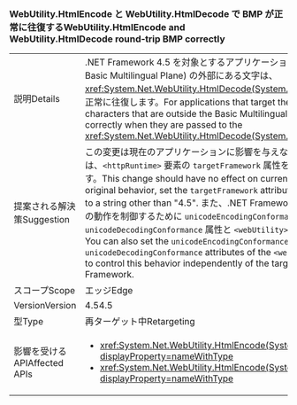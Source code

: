 ### <a name="webutilityhtmlencode-and-webutilityhtmldecode-round-trip-bmp-correctly"></a><span data-ttu-id="ce236-101">WebUtility.HtmlEncode と WebUtility.HtmlDecode で BMP が正常に往復する</span><span class="sxs-lookup"><span data-stu-id="ce236-101">WebUtility.HtmlEncode and WebUtility.HtmlDecode round-trip BMP correctly</span></span>

|   |   |
|---|---|
|<span data-ttu-id="ce236-102">説明</span><span class="sxs-lookup"><span data-stu-id="ce236-102">Details</span></span>|<span data-ttu-id="ce236-103">.NET Framework 4.5 を対象とするアプリケーションの場合、基本多言語面 (BMP: Basic Multilingual Plane) の外部にある文字は、<xref:System.Net.WebUtility.HtmlDecode(System.String)> メソッドに渡されたときに正常に往復します。</span><span class="sxs-lookup"><span data-stu-id="ce236-103">For applications that target the .NET Framework 4.5, characters that are outside the Basic Multilingual Plane (BMP) round-trip correctly when they are passed to the <xref:System.Net.WebUtility.HtmlDecode(System.String)> methods.</span></span>|
|<span data-ttu-id="ce236-104">提案される解決策</span><span class="sxs-lookup"><span data-stu-id="ce236-104">Suggestion</span></span>|<span data-ttu-id="ce236-105">この変更は現在のアプリケーションに影響を与えないはずですが、元の動作に戻すには、<code>&lt;httpRuntime&gt;</code> 要素の <code>targetFramework</code> 属性を &quot;4.5&quot; 以外の文字列に設定します。</span><span class="sxs-lookup"><span data-stu-id="ce236-105">This change should have no effect on current applications, but to restore the original behavior, set the <code>targetFramework</code> attribute of the <code>&lt;httpRuntime&gt;</code> element to a string other than &quot;4.5&quot;.</span></span> <span data-ttu-id="ce236-106">また、.NET Framework の対象バージョンに関係なくこの動作を制御するために <code>unicodeEncodingConformance</code> 構成要素の <code>unicodeDecodingConformance</code> 属性と <code>&lt;webUtility&gt;</code> 属性を設定することもできます。</span><span class="sxs-lookup"><span data-stu-id="ce236-106">You can also set the <code>unicodeEncodingConformance</code> and <code>unicodeDecodingConformance</code> attributes of the <code>&lt;webUtility&gt;</code> configuration element to control this behavior independently of the targeted version of the .NET Framework.</span></span>|
|<span data-ttu-id="ce236-107">スコープ</span><span class="sxs-lookup"><span data-stu-id="ce236-107">Scope</span></span>|<span data-ttu-id="ce236-108">エッジ</span><span class="sxs-lookup"><span data-stu-id="ce236-108">Edge</span></span>|
|<span data-ttu-id="ce236-109">Version</span><span class="sxs-lookup"><span data-stu-id="ce236-109">Version</span></span>|<span data-ttu-id="ce236-110">4.5</span><span class="sxs-lookup"><span data-stu-id="ce236-110">4.5</span></span>|
|<span data-ttu-id="ce236-111">型</span><span class="sxs-lookup"><span data-stu-id="ce236-111">Type</span></span>|<span data-ttu-id="ce236-112">再ターゲット中</span><span class="sxs-lookup"><span data-stu-id="ce236-112">Retargeting</span></span>|
|<span data-ttu-id="ce236-113">影響を受ける API</span><span class="sxs-lookup"><span data-stu-id="ce236-113">Affected APIs</span></span>|<ul><li><xref:System.Net.WebUtility.HtmlEncode(System.String)?displayProperty=nameWithType></li><li><xref:System.Net.WebUtility.HtmlEncode(System.String,System.IO.TextWriter)?displayProperty=nameWithType></li></ul>|

